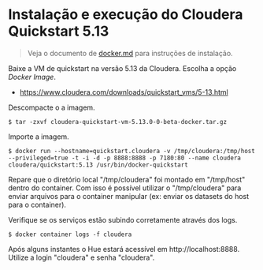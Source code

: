 # Instalação e execução do Cloudera Quickstart 5.13

> Veja o documento de [docker.md](docker.md) para instruções de instalação.

Baixe a VM de quickstart na versão 5.13 da Cloudera. Escolha a opção *Docker Image*.

- https://www.cloudera.com/downloads/quickstart_vms/5-13.html

Descompacte o a imagem.

```shell
$ tar -zxvf cloudera-quickstart-vm-5.13.0-0-beta-docker.tar.gz
```

Importe a imagem.

```shell
$ docker run --hostname=quickstart.cloudera -v /tmp/cloudera:/tmp/host --privileged=true -t -i -d -p 8888:8888 -p 7180:80 --name cloudera cloudera/quickstart:5.13 /usr/bin/docker-quickstart
```

Repare que o diretório local "/tmp/cloudera" foi montado em "/tmp/host" dentro do container. Com isso é possível utilizar o "/tmp/cloudera" para enviar arquivos para o container manipular (ex: enviar os datasets do host para o container).

Verifique se os serviços estão subindo corretamente através dos logs.

```shell
$ docker container logs -f cloudera
```

Após alguns instantes o Hue estará acessível em http://localhost:8888. Utilize a login "cloudera" e senha "cloudera".
